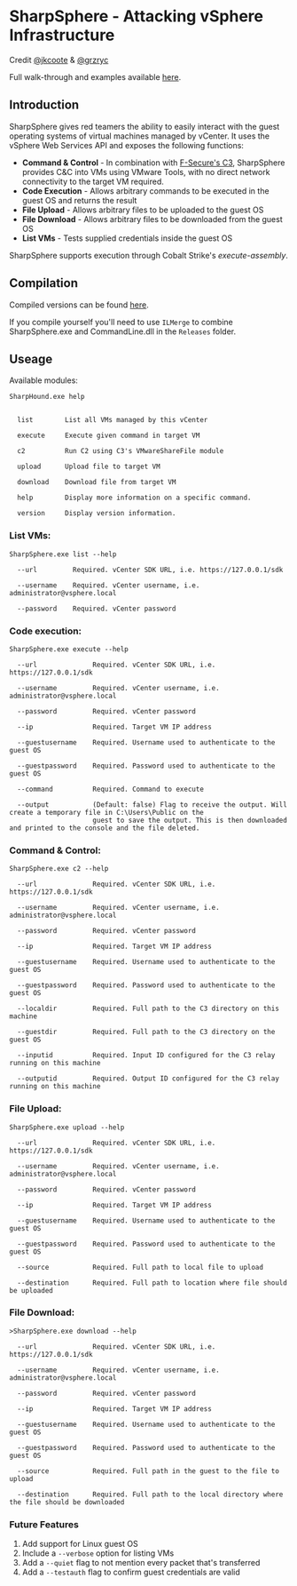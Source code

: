# SharpSphere - Attacking vSphere Infrastructure

Credit [@jkcoote](https://twitter.com/jkcoote) & [@grzryc](https://github.com/grzryc)

Full walk-through and examples available [here](https://jamescoote.co.uk/introducing-sharpsphere/).

## Introduction
SharpSphere gives red teamers the ability to easily interact with the guest operating systems of virtual machines managed by vCenter. It uses the vSphere Web Services API and exposes the following functions:

- **Command & Control** - In combination with [F-Secure's C3](https://github.com/FSecureLABS/C3), SharpSphere provides C&C into VMs using VMware Tools, with no direct network connectivity to the target VM required.
- **Code Execution** - Allows arbitrary commands to be executed in the guest OS and returns the result
- **File Upload** - Allows arbitrary files to be uploaded to the guest OS
- **File Download** - Allows arbitrary files to be downloaded from the guest OS
- **List VMs** - Tests supplied credentials inside the guest OS

SharpSphere supports execution through Cobalt Strike's *execute-assembly*.

## Compilation
Compiled versions can be found [here](https://github.com/JamesCooteUK/SharpSphere/releases).

If you compile yourself you'll need to use `ILMerge` to combine SharpSphere.exe and CommandLine.dll in the `Releases` folder.

## Useage
Available modules:
```
SharpHound.exe help


  list        List all VMs managed by this vCenter

  execute     Execute given command in target VM

  c2          Run C2 using C3's VMwareShareFile module

  upload      Upload file to target VM

  download    Download file from target VM

  help        Display more information on a specific command.

  version     Display version information.

```

### List VMs:
```
SharpSphere.exe list --help 

  --url         Required. vCenter SDK URL, i.e. https://127.0.0.1/sdk

  --username    Required. vCenter username, i.e. administrator@vsphere.local

  --password    Required. vCenter password
```

### Code execution:
```
SharpSphere.exe execute --help

  --url              Required. vCenter SDK URL, i.e. https://127.0.0.1/sdk

  --username         Required. vCenter username, i.e. administrator@vsphere.local

  --password         Required. vCenter password

  --ip               Required. Target VM IP address

  --guestusername    Required. Username used to authenticate to the guest OS

  --guestpassword    Required. Password used to authenticate to the guest OS

  --command          Required. Command to execute

  --output           (Default: false) Flag to receive the output. Will create a temporary file in C:\Users\Public on the
                     guest to save the output. This is then downloaded and printed to the console and the file deleted.
```

### Command & Control:
```
SharpSphere.exe c2 --help

  --url              Required. vCenter SDK URL, i.e. https://127.0.0.1/sdk

  --username         Required. vCenter username, i.e. administrator@vsphere.local

  --password         Required. vCenter password

  --ip               Required. Target VM IP address

  --guestusername    Required. Username used to authenticate to the guest OS

  --guestpassword    Required. Password used to authenticate to the guest OS

  --localdir         Required. Full path to the C3 directory on this machine

  --guestdir         Required. Full path to the C3 directory on the guest OS

  --inputid          Required. Input ID configured for the C3 relay running on this machine

  --outputid         Required. Output ID configured for the C3 relay running on this machine
```

### File Upload:
```
SharpSphere.exe upload --help

  --url              Required. vCenter SDK URL, i.e. https://127.0.0.1/sdk

  --username         Required. vCenter username, i.e. administrator@vsphere.local

  --password         Required. vCenter password

  --ip               Required. Target VM IP address

  --guestusername    Required. Username used to authenticate to the guest OS

  --guestpassword    Required. Password used to authenticate to the guest OS

  --source           Required. Full path to local file to upload

  --destination      Required. Full path to location where file should be uploaded
```

### File Download:
```
>SharpSphere.exe download --help

  --url              Required. vCenter SDK URL, i.e. https://127.0.0.1/sdk

  --username         Required. vCenter username, i.e. administrator@vsphere.local

  --password         Required. vCenter password

  --ip               Required. Target VM IP address

  --guestusername    Required. Username used to authenticate to the guest OS

  --guestpassword    Required. Password used to authenticate to the guest OS

  --source           Required. Full path in the guest to the file to upload

  --destination      Required. Full path to the local directory where the file should be downloaded
```

### Future Features
1. Add support for Linux guest OS
2. Include a `--verbose` option for listing VMs
3. Add a `--quiet` flag to not mention every packet that's transferred
4. Add a `--testauth` flag to confirm guest credentials are valid